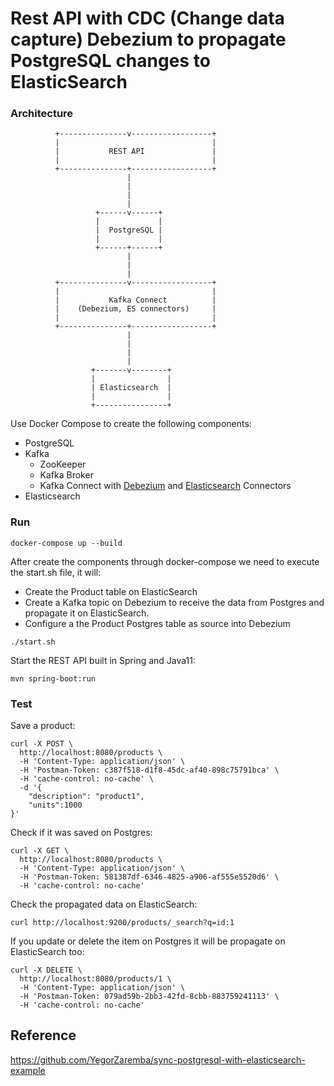 # Rest API with CDC (Change data capture) Debezium to propagate PostgreSQL changes to ElasticSearch

### Architecture

```
          +---------------v------------------+
          |                                  |
          |           REST API               |
          |                                  |
          +---------------+------------------+
                          |
                          |
                          |
                          |
                   +------v------+
                   |             |
                   |  PostgreSQL |
                   |             |
                   +------+------+
                          |
                          |
                          |
          +---------------v------------------+
          |                                  |
          |           Kafka Connect          |
          |    (Debezium, ES connectors)     |
          |                                  |
          +---------------+------------------+
                          |
                          |
                          |
                          |
                  +-------v--------+
                  |                |
                  | Elasticsearch  |
                  |                |
                  +----------------+
```
Use Docker Compose to create the following components:

* PostgreSQL
* Kafka
  * ZooKeeper
  * Kafka Broker
  * Kafka Connect with [Debezium](http://debezium.io/) and [Elasticsearch](https://github.com/confluentinc/kafka-connect-elasticsearch) Connectors
* Elasticsearch

### Run

```shell
docker-compose up --build
```
After create the components through docker-compose we need to execute the start.sh file, it will:
- Create the Product table on ElasticSearch
- Create a Kafka topic on Debezium to receive the data from Postgres and propagate it on ElasticSearch.
- Configure a the Product Postgres table as source into Debezium

```shell
./start.sh
```

Start the REST API built in Spring and Java11:

```shell
mvn spring-boot:run
```

### Test

Save a product:
```shell
curl -X POST \
  http://localhost:8080/products \
  -H 'Content-Type: application/json' \
  -H 'Postman-Token: c387f518-d1f8-45dc-af40-898c75791bca' \
  -H 'cache-control: no-cache' \
  -d '{
	"description": "product1",
	"units":1000
}'
```

Check if it was saved on Postgres:
```shell
curl -X GET \
  http://localhost:8080/products \
  -H 'Content-Type: application/json' \
  -H 'Postman-Token: 581387df-6346-4825-a906-af555e5520d6' \
  -H 'cache-control: no-cache'
```

Check the propagated data on ElasticSearch:
```shell
curl http://localhost:9200/products/_search?q=id:1
```

If you update or delete the item on Postgres it will be propagate on ElasticSearch too: 
```shell
curl -X DELETE \
  http://localhost:8080/products/1 \
  -H 'Content-Type: application/json' \
  -H 'Postman-Token: 079ad59b-2bb3-42fd-8cbb-883759241113' \
  -H 'cache-control: no-cache'
```

## Reference 

https://github.com/YegorZaremba/sync-postgresql-with-elasticsearch-example
